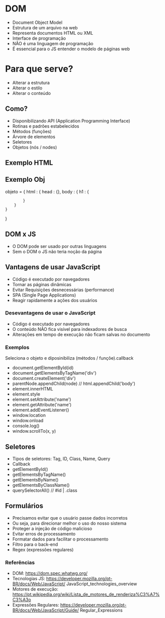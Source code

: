 # DOM
- Document Object Model
- Estrutura de um arquivo na web
- Representa documentos HTML ou XML
- Interface de programação
- NÃO é uma linguagem de programação
- É essencial para o JS entender o modelo de páginas web

# Para que serve?
- Alterar a estrutura
- Alterar o estilo
- Alterar o conteúdo

## Como?
- Disponibilizando API (Application Programming Interface)
- Rotinas e padrões estabelecidos
- Métodos (funções)
- Árvore de elementos
- Seletores
- Objetos (nós / nodes)

## Exemplo HTML

<html>
    <head></head>
    <body></body>
</html>

## Exemplo Obj

objeto = {
    html : {
        head : {},
        body : {
            h1 : {

            }
        }
    }
}


## DOM x JS
- O DOM pode ser usado por outras linguagens
- Sem o DOM o JS não teria noção da página

## Vantagens de usar JavaScript
- Código é executado por navegadores
- Tornar as páginas dinâmicas
- Evitar Requisições desnecessárias (performance)
- SPA (Single Page Applications)
- Reagir rapidamente a ações dos usuários

### Desevantagens de usar o JavaScript
- Código é executado por navegadores
- O conteúdo NÃO fica visível para indexadores de busca
- Alterações em tempo de execução não ficam salvas no documento


### Exemplos
Seleciona o objeto e diposinibiliza (métodos / funçõe).callback

- document.getElementById(id)
- document.getElementsByTagName('div')
- document.createElement('div')
- parentNode.appendChild(node) // html.appendChild('body')
- element.innerHTML
- element.style
- element.setAttribute('name')
- element.getAttribute('name')
- element.addEventListener()
- window.location
- window.onload
- console.log()
- window.scrollTo(x, y)


## Seletores
- Tipos de seletores: Tag, ID, Class, Name, Query
- Callback
- getElementById()
- getElementsByTagName()
- getElementsByName()
- getElementsByClassName()
- querySelectorAll() // #id | .class


## Formulários
- Precisamos evitar que o usuário passe dados incorretos
- Ou seja, para direcionar melhor o uso do nosso sistema
- Proteger a injeção de código malicioso
- Evitar erros de processamento
- Formatar dados para facilitar o processamento
- Filtro para o back-end
- Regex (expressões regulares)

### Referências
- DOM: https://dom.spec.whatwg.org/
- Tecnologias JS: https://developer.mozilla.org/pt-BR/docs/Web/JavaScript/
JavaScript_technologies_overview
- Motores de execução: https://pt.wikipedia.org/wiki/Lista_de_motores_de_renderiza%C3%A7%C3%A3o
- Expressões Regulares: https://developer.mozilla.org/pt-BR/docs/Web/JavaScript/Guide/
Regular_Expressions